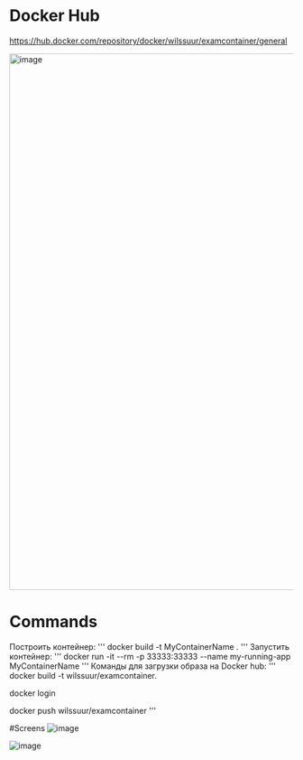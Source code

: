 # Docker Hub
https://hub.docker.com/repository/docker/wilssuur/examcontainer/general

<img width="950" alt="image" src="https://github.com/wilssuur/tech_prog_exam/assets/124897239/67f6e9a7-d6e4-47d4-b6f4-7054e76833b2">

# Commands
Построить контейнер: 
'''
docker build -t MyContainerName .
'''
Запустить контейнер: 
'''
docker run -it --rm -p 33333:33333 --name my-running-app MyContainerName
'''
Команды для загрузки образа на Docker hub:
'''
docker build -t wilssuur/examcontainer.

docker login

docker push wilssuur/examcontainer
'''

#Screens
![image](https://github.com/wilssuur/tech_prog_exam/assets/124897239/b3f680f0-e3f1-4948-861e-a62e9fede34e)

![image](https://github.com/wilssuur/tech_prog_exam/assets/124897239/293bb930-b120-4f62-8124-24faff9111ee)

